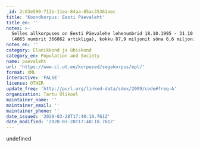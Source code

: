 ```yaml
---
_id: 2c03e590-711b-11ea-84aa-85ac35361aec
title: 'Koondkorpus: Eesti Päevaleht'
title_en: ''
notes: >-
  Selles allkorpuses on Eesti Päevalehe lehenumbrid 18.10.1995 - 31.10.2007,
  (4065 numbrit 366862 artikliga), kokku 87,9 miljonit sõna 6,6 miljonis lauses.
notes_en: ''
category: Elanikkond ja ühiskond
category_en: Population and Society
name: paevaleht
url: 'https://www.cl.ut.ee/korpused/segakorpus/epl/'
format: XML
interactive: 'FALSE'
license: OTHER
update_freq: 'http://purl.org/linked-data/sdmx/2009/code#freq-A'
organization: Tartu Ülikool
maintainer_name: ''
maintainer_email: ''
maintainer_phone: ''
date_issued: '2020-03-28T17:40:10.761Z'
date_modified: '2020-03-28T17:40:10.761Z'
---
```

undefined
